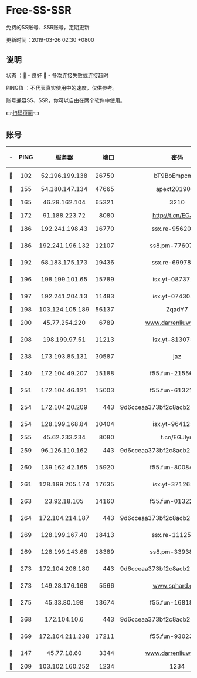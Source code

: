 # Free-SS-SSR

免费的SS账号、SSR账号，定期更新

更新时间：2019-03-26 02:30 +0800

## 说明

状态     ：🙂 - 良好 🙁 - 多次连接失败或连接超时

PING值   ：不代表真实使用中的速度，仅供参考。

账号兼容SS、SSR，你可以自由在两个软件中使用。

👉[扫码页面](https://liesauer.github.io/Free-SS-SSR/)👈

## 账号

|-|PING|服务器|端口|密码|加密方式|区域|
|:----:|:----:|:-----:|-----:|:----:|:----:|:----:|
|🙂|102|52.196.199.138|26750|bT9BoEmpcmP7|aes-256-cfb|JP|
|🙂|155|54.180.147.134|47665|apext2019001|chacha20|KR|
|🙂|165|46.29.162.104|65321|3210|aes-256-ctr|RU|
|🙂|172|91.188.223.72|8080|http://t.cn/EGJIyrl|rc4-md5|RU|
|🙂|186|192.241.198.43|16770|ssx.re-95620121|aes-256-cfb|US|
|🙂|186|192.241.196.132|12107|ss8.pm-77607879|aes-256-cfb|US|
|🙂|192|68.183.175.173|19436|ssx.re-69978912|aes-256-cfb|US|
|🙂|196|198.199.101.65|15789|isx.yt-08737172|aes-256-cfb|US|
|🙂|197|192.241.204.13|11483|isx.yt-07430483|aes-256-cfb|US|
|🙂|198|103.124.105.189|56137|ZqadY7|chacha20|CN|
|🙂|200|45.77.254.220|6789|www.darrenliuwei.com|aes-256-cfb|SG|
|🙂|208|198.199.97.51|11213|isx.yt-81307363|aes-256-cfb|US|
|🙂|238|173.193.85.131|30587|jaz|aes-256-cfb|US|
|🙂|240|172.104.49.207|15188|f55.fun-21556723|aes-256-cfb|SG|
|🙂|251|172.104.46.121|15003|f55.fun-61321984|aes-256-cfb|SG|
|🙂|254|172.104.20.209|443|9d6cceaa373bf2c8acb22e60b6a58be6|aes-256-cfb|US|
|🙂|254|128.199.168.84|10404|isx.yt-96412593|aes-256-cfb|SG|
|🙂|255|45.62.233.234|8080|t.cn/EGJIyrl|rc4-md5|CA|
|🙂|259|96.126.110.162|443|9d6cceaa373bf2c8acb22e60b6a58be6|aes-256-cfb|US|
|🙂|260|139.162.42.165|15920|f55.fun-80084282|aes-256-cfb|SG|
|🙂|261|128.199.205.174|17635|isx.yt-37126859|aes-256-cfb|SG|
|🙂|263|23.92.18.105|14160|f55.fun-01322575|aes-256-cfb|US|
|🙂|264|172.104.214.187|443|9d6cceaa373bf2c8acb22e60b6a58be6|aes-256-cfb|US|
|🙂|269|128.199.167.40|18413|ssx.re-11125566|aes-256-cfb|SG|
|🙂|269|128.199.143.68|18389|ss8.pm-33938074|aes-256-cfb|SG|
|🙂|273|172.104.208.180|443|9d6cceaa373bf2c8acb22e60b6a58be6|aes-256-cfb|US|
|🙂|273|149.28.176.168|5566|www.sphard.com|aes-256-cfb|AU|
|🙂|275|45.33.80.198|13674|f55.fun-16818858|aes-256-cfb|US|
|🙂|368|172.104.10.6|443|9d6cceaa373bf2c8acb22e60b6a58be6|aes-256-cfb|US|
|🙂|369|172.104.211.238|17211|f55.fun-93023249|aes-256-cfb|US|
|🙂|147|45.77.18.60|3344|www.darrenliuwei.com|aes-256-cfb|JP|
|🙂|209|103.102.160.252|1234|1234|rc4-md5|JP|
